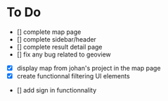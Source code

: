 # To Do

- [] complete map page
- [] complete sidebar/header
- [] complete result detail page
- [] fix any bug related to geoview
- [x] display map from johan's project in the map page
- [x] create functionnal filtering UI elements
- [] add sign in functionnality
